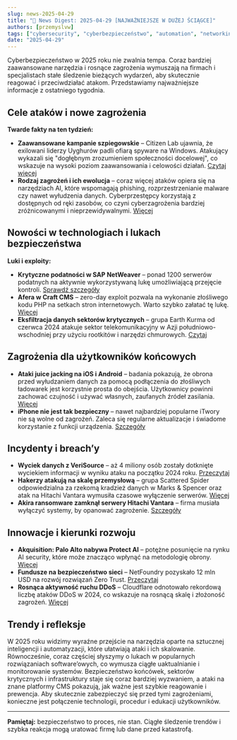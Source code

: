 ```yaml
---  
slug: news-2025-04-29  
title: "📰 News Digest: 2025-04-29 [NAJWAŻNIEJSZE W DUŻEJ ŚCIĄGCE]"  
authors: [przemyslvw]  
tags: ["cybersecurity", "cyberbezpieczeństwo", "automation", "networking", "wydarzenia", "konferencje", "technologie", "ataki", "malware", "owasp", "web-security", "webapp", "pentesting", "privacy"]  
date: "2025-04-29"  
---  
```


Cyberbezpieczeństwo w 2025 roku nie zwalnia tempa. Coraz bardziej zaawansowane narzędzia i rosnące zagrożenia wymuszają na firmach i specjalistach stałe śledzenie bieżących wydarzeń, aby skutecznie reagować i przeciwdziałać atakom. Przedstawiamy najważniejsze informacje z ostatniego tygodnia.  

## Cele ataków i nowe zagrożenia

**Twarde fakty na ten tydzień:**  
- **Zaawansowane kampanie szpiegowskie** – Citizen Lab ujawnia, że exilowani liderzy Uyghurów padli ofiarą spyware na Windows. Atakujący wykazali się "dogłębnym zrozumieniem społeczności docelowej", co wskazuje na wysoki poziom zaawansowania i celowości działań. [Czytaj więcej](https://techcrunch.com/2025/04/28/citizen-lab-says-exiled-uyghur-leaders-targeted-with-windows-spyware/)  
- **Rodzaj zagrożeń i ich ewolucja** – coraz więcej ataków opiera się na narzędziach AI, które wspomagają phishing, rozprzestrzenianie malware czy nawet wyłudzenia danych. Cyberprzestępcy korzystają z dostępnych od ręki zasobów, co czyni cyberzagrożenia bardziej zróżnicowanymi i nieprzewidywalnymi. [Więcej](https://thehackernews.com/2025/04/weekly-recap-critical-sap-exploit-ai.html)  

## Nowości w technologiach i lukach bezpieczeństwa  

**Luki i exploity:**  
- **Krytyczne podatności w SAP NetWeaver** – ponad 1200 serwerów podatnych na aktywnie wykorzystywaną lukę umożliwiającą przejęcie kontroli. [Sprawdź szczegóły](https://www.bleepingcomputer.com/news/security/over-1-200-sap-netweaver-servers-vulnerable-to-actively-exploited-flaw/)  
- **Afera w Craft CMS** – zero-day exploit pozwala na wykonanie złośliwego kodu PHP na setkach stron internetowych. Warto szybko załatać tę lukę. [Więcej](https://www.securityweek.com/craft-cms-zero-day-exploited-to-compromise-hundreds-of-websites/)  
- **Eksfiltracja danych sektorów krytycznych** – grupa Earth Kurma od czerwca 2024 atakuje sektor telekomunikacyjny w Azji południowo-wschodniej przy użyciu rootkitów i narzędzi chmurowych. [Czytaj](https://thehackernews.com/2025/04/earth-kurma-targets-southeast-asia-with.html)  

## Zagrożenia dla użytkowników końcowych  

- **Ataki juice jacking na iOS i Android** – badania pokazują, że obrona przed wyłudzaniem danych za pomocą podłączenia do złośliwych ładowarek jest korzystnie prosta do obejścia. Użytkownicy powinni zachować czujność i używać własnych, zaufanych źródeł zasilania. [Więcej](https://arstechnica.com/security/2025/04/ios-and-android-juice-jacking-defenses-have-been-trivial-to-bypass-for-years/)  
- **iPhone nie jest tak bezpieczny** – nawet najbardziej popularne iTwory nie są wolne od zagrożeń. Zaleca się regularne aktualizacje i świadome korzystanie z funkcji urządzenia. [Szczegóły](https://www.welivesecurity.com/en/mobile-security/how-safe-secure-iphone/)  

## Incydenty i breach’y  

- **Wyciek danych z VeriSource** – aż 4 miliony osób zostały dotknięte wyciekiem informacji w wyniku ataku na początku 2024 roku. [Przeczytaj](https://www.securityweek.com/4-million-affected-by-data-breach-at-verisource-services/)  
- **Hakerzy atakują na skalę przemysłową** – grupa Scattered Spider odpowiedzialna za rzekomą kradzież danych w Marks & Spencer oraz atak na Hitachi Vantara wymusiła czasowe wyłączenie serwerów. [Więcej](https://www.bleepingcomputer.com/news/security/marks-and-spencer-breach-linked-to-scattered-spider-ransomware-attack/)  
- **Akira ransomware zamknął serwery Hitachi Vantara** – firma musiała wyłączyć systemy, by opanować zagrożenie. [Szczegóły](https://www.bleepingcomputer.com/news/security/hitachi-vantara-takes-servers-offline-after-akira-ransomware-attack/)  

## Innowacje i kierunki rozwoju  

- **Akquisition: Palo Alto nabywa Protect AI** – potężne posunięcie na rynku AI security, które może znacząco wpłynąć na metodologię obrony. [Więcej](https://www.securityweek.com/palo-alto-networks-to-acquire-ai-security-firm-protect-ai/)  
- **Fundusze na bezpieczeństwo sieci** – NetFoundry pozyskało 12 mln USD na rozwój rozwiązań Zero Trust. [Przeczytaj](https://www.securityweek.com/netfoundry-raises-12-million-for-network-security-solutions/)  
- **Rosnąca aktywność ruchu DDoS** – Cloudflare odnotowało rekordową liczbę ataków DDoS w 2024, co wskazuje na rosnącą skalę i złożoność zagrożeń. [Więcej](https://www.bleepingcomputer.com/news/security/cloudflare-mitigates-record-number-of-ddos-attacks-in-2025/)  

## Trendy i refleksje  

W 2025 roku widzimy wyraźne przejście na narzędzia oparte na sztucznej inteligencji i automatyzacji, które ułatwiają ataki i ich skalowanie. Równocześnie, coraz częściej słyszymy o lukach w popularnych rozwiązaniach software’owych, co wymusza ciągłe uaktualnianie i monitorowanie systemów. Bezpieczeństwo końcówek, sektorów krytycznych i infrastruktury staje się coraz bardziej wyzwaniem, a ataki na znane platformy CMS pokazują, jak ważne jest szybkie reagowanie i prewencja. Aby skutecznie zabezpieczyć się przed tymi zagrożeniami, konieczne jest połączenie technologii, procedur i edukacji użytkowników.  

---

**Pamiętaj:** bezpieczeństwo to proces, nie stan. Ciągłe śledzenie trendów i szybka reakcja mogą uratować firmę lub dane przed katastrofą.